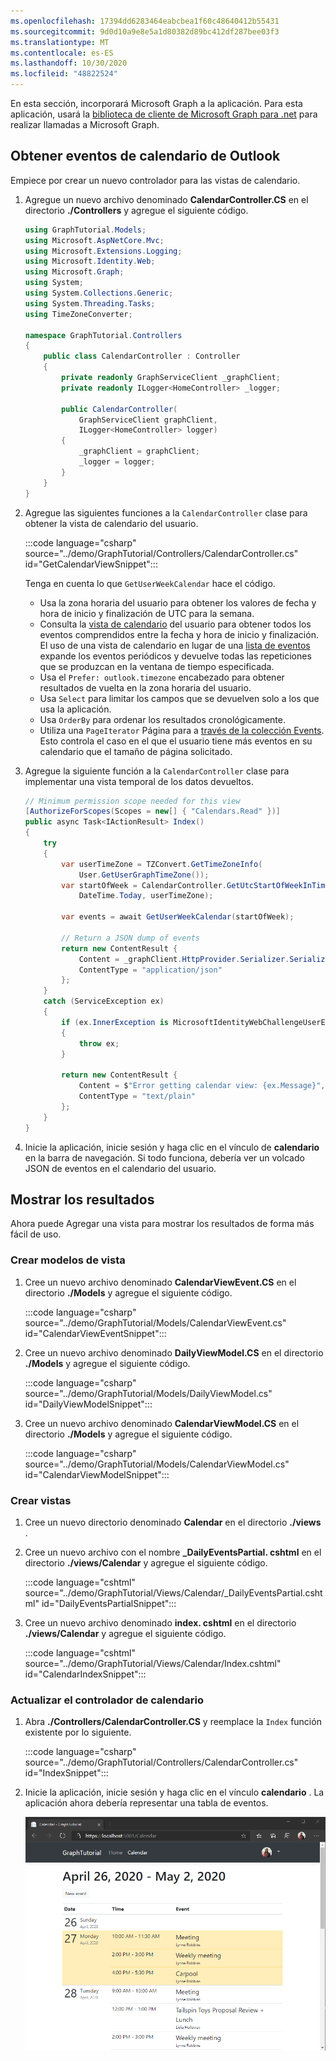 ```yaml
---
ms.openlocfilehash: 17394dd6283464eabcbea1f60c48640412b55431
ms.sourcegitcommit: 9d0d10a9e8e5a1d80382d89bc412df287bee03f3
ms.translationtype: MT
ms.contentlocale: es-ES
ms.lasthandoff: 10/30/2020
ms.locfileid: "48822524"
---
```

<!-- markdownlint-disable MD002 MD041 -->

En esta sección, incorporará Microsoft Graph a la aplicación. Para esta aplicación, usará la [biblioteca de cliente de Microsoft Graph para .net](https://github.com/microsoftgraph/msgraph-sdk-dotnet) para realizar llamadas a Microsoft Graph.

## <a name="get-calendar-events-from-outlook"></a>Obtener eventos de calendario de Outlook

Empiece por crear un nuevo controlador para las vistas de calendario.

1. Agregue un nuevo archivo denominado **CalendarController.CS** en el directorio **./Controllers** y agregue el siguiente código.

    ```csharp
    using GraphTutorial.Models;
    using Microsoft.AspNetCore.Mvc;
    using Microsoft.Extensions.Logging;
    using Microsoft.Identity.Web;
    using Microsoft.Graph;
    using System;
    using System.Collections.Generic;
    using System.Threading.Tasks;
    using TimeZoneConverter;

    namespace GraphTutorial.Controllers
    {
        public class CalendarController : Controller
        {
            private readonly GraphServiceClient _graphClient;
            private readonly ILogger<HomeController> _logger;

            public CalendarController(
                GraphServiceClient graphClient,
                ILogger<HomeController> logger)
            {
                _graphClient = graphClient;
                _logger = logger;
            }
        }
    }
    ```

1. Agregue las siguientes funciones a la `CalendarController` clase para obtener la vista de calendario del usuario.

    :::code language="csharp" source="../demo/GraphTutorial/Controllers/CalendarController.cs" id="GetCalendarViewSnippet":::

    Tenga en cuenta lo que `GetUserWeekCalendar` hace el código.

    - Usa la zona horaria del usuario para obtener los valores de fecha y hora de inicio y finalización de UTC para la semana.
    - Consulta la [vista de calendario](/graph/api/calendar-list-calendarview?view=graph-rest-1.0) del usuario para obtener todos los eventos comprendidos entre la fecha y hora de inicio y finalización. El uso de una vista de calendario en lugar de una [lista de eventos](/graph/api/user-list-events?view=graph-rest-1.0) expande los eventos periódicos y devuelve todas las repeticiones que se produzcan en la ventana de tiempo especificada.
    - Usa el `Prefer: outlook.timezone` encabezado para obtener resultados de vuelta en la zona horaria del usuario.
    - Usa `Select` para limitar los campos que se devuelven solo a los que usa la aplicación.
    - Usa `OrderBy` para ordenar los resultados cronológicamente.
    - Utiliza una `PageIterator` Página para a [través de la colección Events](/graph/sdks/paging). Esto controla el caso en el que el usuario tiene más eventos en su calendario que el tamaño de página solicitado.

1. Agregue la siguiente función a la `CalendarController` clase para implementar una vista temporal de los datos devueltos.

    ```csharp
    // Minimum permission scope needed for this view
    [AuthorizeForScopes(Scopes = new[] { "Calendars.Read" })]
    public async Task<IActionResult> Index()
    {
        try
        {
            var userTimeZone = TZConvert.GetTimeZoneInfo(
                User.GetUserGraphTimeZone());
            var startOfWeek = CalendarController.GetUtcStartOfWeekInTimeZone(
                DateTime.Today, userTimeZone);

            var events = await GetUserWeekCalendar(startOfWeek);

            // Return a JSON dump of events
            return new ContentResult {
                Content = _graphClient.HttpProvider.Serializer.SerializeObject(events),
                ContentType = "application/json"
            };
        }
        catch (ServiceException ex)
        {
            if (ex.InnerException is MicrosoftIdentityWebChallengeUserException)
            {
                throw ex;
            }

            return new ContentResult {
                Content = $"Error getting calendar view: {ex.Message}",
                ContentType = "text/plain"
            };
        }
    }
    ```

1. Inicie la aplicación, inicie sesión y haga clic en el vínculo de **calendario** en la barra de navegación. Si todo funciona, debería ver un volcado JSON de eventos en el calendario del usuario.

## <a name="display-the-results"></a>Mostrar los resultados

Ahora puede Agregar una vista para mostrar los resultados de forma más fácil de uso.

### <a name="create-view-models"></a>Crear modelos de vista

1. Cree un nuevo archivo denominado **CalendarViewEvent.CS** en el directorio **./Models** y agregue el siguiente código.

    :::code language="csharp" source="../demo/GraphTutorial/Models/CalendarViewEvent.cs" id="CalendarViewEventSnippet":::

1. Cree un nuevo archivo denominado **DailyViewModel.CS** en el directorio **./Models** y agregue el siguiente código.

    :::code language="csharp" source="../demo/GraphTutorial/Models/DailyViewModel.cs" id="DailyViewModelSnippet":::

1. Cree un nuevo archivo denominado **CalendarViewModel.CS** en el directorio **./Models** y agregue el siguiente código.

    :::code language="csharp" source="../demo/GraphTutorial/Models/CalendarViewModel.cs" id="CalendarViewModelSnippet":::

### <a name="create-views"></a>Crear vistas

1. Cree un nuevo directorio denominado **Calendar** en el directorio **./views** .

1. Cree un nuevo archivo con el nombre **_DailyEventsPartial. cshtml** en el directorio **./views/Calendar** y agregue el siguiente código.

    :::code language="cshtml" source="../demo/GraphTutorial/Views/Calendar/_DailyEventsPartial.cshtml" id="DailyEventsPartialSnippet":::

1. Cree un nuevo archivo denominado **index. cshtml** en el directorio **./views/Calendar** y agregue el siguiente código.

    :::code language="cshtml" source="../demo/GraphTutorial/Views/Calendar/Index.cshtml" id="CalendarIndexSnippet":::

### <a name="update-calendar-controller"></a>Actualizar el controlador de calendario

1. Abra **./Controllers/CalendarController.CS** y reemplace la `Index` función existente por lo siguiente.

    :::code language="csharp" source="../demo/GraphTutorial/Controllers/CalendarController.cs" id="IndexSnippet":::

1. Inicie la aplicación, inicie sesión y haga clic en el vínculo **calendario** . La aplicación ahora debería representar una tabla de eventos.

    ![Captura de pantalla de la tabla de eventos](./images/add-msgraph-01.png)
